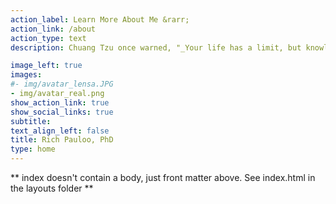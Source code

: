 ```yaml
---
action_label: Learn More About Me &rarr;
action_link: /about
action_type: text
description: Chuang Tzu once warned, "_Your life has a limit, but knowledge has none. If you use what is limited to pursue what has no limit, you will be in danger_." I didn't understand this until midway through a PhD. I was building computer simulations of how water flows underground, how contaminants advect and disperse through rocks. I was far and away, on a slippery slope towards the infinite. These days, I'm more at peace with all I'll never learn. I try to learn about others, about myself, about the bewildering world we live in. I like to puzzle over how we fit together, what we can accomplish together, what it's all about. My maternal Chinese surname is _林_ (the characters represent 2 trees and mean _forest_). My paternal surname is Pauloo, Americanized at Ellis Island from the Polish "Paulowski". 

image_left: true
images:
#- img/avatar_lensa.JPG
- img/avatar_real.png
show_action_link: true
show_social_links: true
subtitle: 
text_align_left: false
title: Rich Pauloo, PhD
type: home
---
```


** index doesn't contain a body, just front matter above.
See index.html in the layouts folder **
